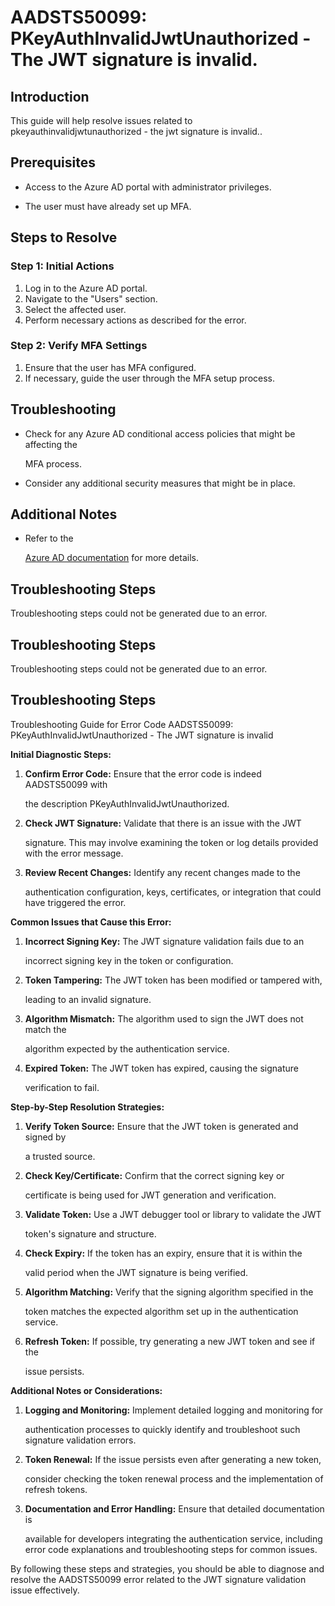 
# AADSTS50099: PKeyAuthInvalidJwtUnauthorized - The JWT signature is invalid.


## Introduction

This guide will help resolve issues related to pkeyauthinvalidjwtunauthorized -
the jwt signature is invalid..


## Prerequisites


* Access to the Azure AD portal with administrator privileges.

* The user must have already set up MFA.


## Steps to Resolve


### Step 1: Initial Actions

1. Log in to the Azure AD portal.
2. Navigate to the "Users" section.
3. Select the affected user.
4. Perform necessary actions as described for the error.


### Step 2: Verify MFA Settings

1. Ensure that the user has MFA configured.
2. If necessary, guide the user through the MFA setup process.


## Troubleshooting


* Check for any Azure AD conditional access policies that might be affecting the

  MFA process.

* Consider any additional security measures that might be in place.


## Additional Notes


* Refer to the

  [Azure AD 
documentation](https://learn.microsoft.com/en-us/azure/active-directory/)
  for more details.


## Troubleshooting Steps

Troubleshooting steps could not be generated due to an error.


## Troubleshooting Steps

Troubleshooting steps could not be generated due to an error.


## Troubleshooting Steps

Troubleshooting Guide for Error Code AADSTS50099:
PKeyAuthInvalidJwtUnauthorized - The JWT signature is invalid

**Initial Diagnostic Steps:** 

1. **Confirm Error Code:** Ensure that the error code is indeed AADSTS50099 with

   the description PKeyAuthInvalidJwtUnauthorized.

2. **Check JWT Signature:** Validate that there is an issue with the JWT

   signature. This may involve examining the token or log details provided with
   the error message.

3. **Review Recent Changes:** Identify any recent changes made to the

   authentication configuration, keys, certificates, or integration that could
   have triggered the error.

**Common Issues that Cause this Error:** 

1. **Incorrect Signing Key:** The JWT signature validation fails due to an

   incorrect signing key in the token or configuration.

2. **Token Tampering:** The JWT token has been modified or tampered with,

   leading to an invalid signature.

3. **Algorithm Mismatch:** The algorithm used to sign the JWT does not match the

   algorithm expected by the authentication service.

4. **Expired Token:** The JWT token has expired, causing the signature

   verification to fail.

**Step-by-Step Resolution Strategies:** 

1. **Verify Token Source:** Ensure that the JWT token is generated and signed by

   a trusted source.

2. **Check Key/Certificate:** Confirm that the correct signing key or

   certificate is being used for JWT generation and verification.

3. **Validate Token:** Use a JWT debugger tool or library to validate the JWT

   token's signature and structure.

4. **Check Expiry:** If the token has an expiry, ensure that it is within the

   valid period when the JWT signature is being verified.

5. **Algorithm Matching:** Verify that the signing algorithm specified in the

   token matches the expected algorithm set up in the authentication service.

6. **Refresh Token:** If possible, try generating a new JWT token and see if the

   issue persists.

**Additional Notes or Considerations:** 

1. **Logging and Monitoring:** Implement detailed logging and monitoring for

   authentication processes to quickly identify and troubleshoot such signature
   validation errors.

2. **Token Renewal:** If the issue persists even after generating a new token,

   consider checking the token renewal process and the implementation of refresh
   tokens.

3. **Documentation and Error Handling:** Ensure that detailed documentation is

   available for developers integrating the authentication service, including
   error code explanations and troubleshooting steps for common issues.

By following these steps and strategies, you should be able to diagnose and
resolve the AADSTS50099 error related to the JWT signature validation issue
effectively.